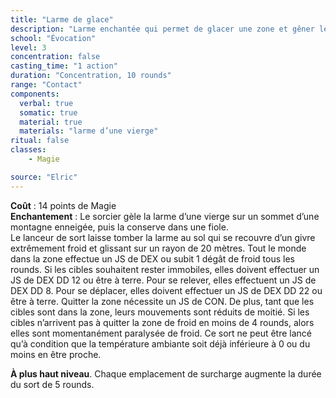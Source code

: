 ```yaml
---
title: "Larme de glace"
description: "Larme enchantée qui permet de glacer une zone et gêner le déplacement."
school: "Évocation"
level: 3
concentration: false
casting_time: "1 action"
duration: "Concentration, 10 rounds"
range: "Contact"
components:
  verbal: true
  somatic: true
  material: true
  materials: "larme d’une vierge"
ritual: false
classes:
    - Magie

source: "Elric"
---
```

**Coût** : 14 points de Magie  
**Enchantement** : Le sorcier gèle la larme d’une vierge sur un sommet d’une montagne enneigée, puis la conserve dans une fiole.   
Le lanceur de sort laisse tomber la larme au sol qui se recouvre d’un givre extrêmement froid et glissant sur un rayon de 20 mètres. Tout le monde dans la zone effectue un JS de DEX ou subit 1 dégât de froid tous les rounds. Si les cibles souhaitent rester immobiles, elles doivent effectuer un JS de DEX DD 12 ou être à terre. Pour se relever, elles effectuent un JS de DEX DD 8. Pour se déplacer, elles doivent effectuer un JS de DEX DD 22 ou être à terre. Quitter la zone nécessite un JS de CON. De plus, tant que les cibles sont dans la zone, leurs mouvements sont réduits de moitié. Si les cibles n’arrivent pas à quitter la zone de froid en moins de 4 rounds, alors elles sont momentanément paralysée de froid. Ce sort ne peut être lancé qu’à condition que la température ambiante soit déjà inférieure à 0 ou du moins en être proche.  

**À plus haut niveau**. Chaque emplacement de surcharge augmente la durée du sort de 5 rounds.
